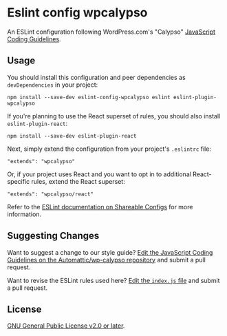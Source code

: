 # Eslint config wpcalypso

An ESLint configuration following WordPress.com's "Calypso" [JavaScript Coding Guidelines](https://github.com/Automattic/wp-calypso/blob/master/docs/coding-guidelines/javascript.md).

## Usage

You should install this configuration and peer dependencies as `devDependencies` in your project:

```
npm install --save-dev eslint-config-wpcalypso eslint eslint-plugin-wpcalypso
```

If you're planning to use the React superset of rules, you should also install `eslint-plugin-react`:

```
npm install --save-dev eslint-plugin-react
```

Next, simply extend the configuration from your project's `.eslintrc` file:

```
"extends": "wpcalypso"
```

Or, if your project uses React and you want to opt in to additional React-specific rules, extend the React superset:

```
"extends": "wpcalypso/react"
```

Refer to the [ESLint documentation on Shareable Configs](http://eslint.org/docs/developer-guide/shareable-configs) for more information.

## Suggesting Changes

Want to suggest a change to our style guide? [Edit the JavaScript Coding Guidelines on the Automattic/wp-calypso repository](https://github.com/Automattic/wp-calypso/edit/master/docs/coding-guidelines/javascript.md) and submit a pull request.

Want to revise the ESLint rules used here? [Edit the `index.js` file](https://github.com/Automattic/eslint-config-wpcalypso/edit/master/index.js) and submit a pull request.

## License

[GNU General Public License v2.0 or later](https://spdx.org/licenses/GPL-2.0-or-later.html).
